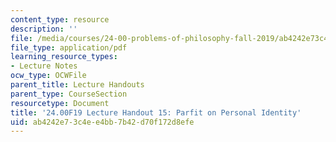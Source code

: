 ```yaml
---
content_type: resource
description: ''
file: /media/courses/24-00-problems-of-philosophy-fall-2019/ab4242e73c4ee4bb7b42d70f172d8efe_MIT24_00F19_lecturehandout15.pdf
file_type: application/pdf
learning_resource_types:
- Lecture Notes
ocw_type: OCWFile
parent_title: Lecture Handouts
parent_type: CourseSection
resourcetype: Document
title: '24.00F19 Lecture Handout 15: Parfit on Personal Identity'
uid: ab4242e7-3c4e-e4bb-7b42-d70f172d8efe
---
```

